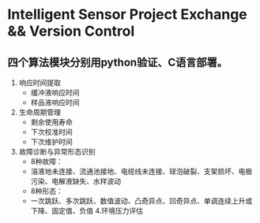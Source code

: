 # Intelligent Sensor Project Exchange && Version Control
## 四个算法模块分别用python验证、C语言部署。
1. 响应时间提取
    - 缓冲液响应时间
    - 样品液响应时间
2. 生命周期管理
    - 剩余使用寿命
    - 下次校准时间
    - 下次维护时间
3. 故障诊断与异常形态识别
    - 8种故障：
    - 溶液地未连接、流通池接地、电缆线未连接、球泡破裂、支架损坏、电极污染、电解液缺失、水样波动
    - 8种形态：
    - 一次跳跃、多次跳跃、数值波动、凸奇异点、凹奇异点、单调连续上升或下降、固定值、负值
4.环境压力评估
